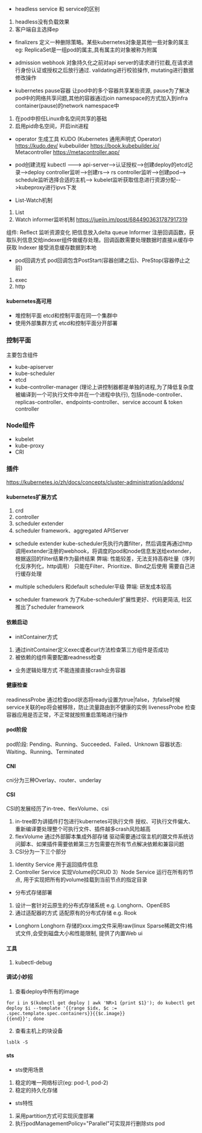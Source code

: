 - headless service 和 service的区别
1. headless没有负载效果
2. 客户端自主选择ep

- finalizers
定义一种删除策略。某些kubernetes对象是其他一些对象的属主  eg: ReplicaSet是一组pod的属主,具有属主的对象被称为附属

- admission webhook
对象持久化之前对api server的请求进行拦截,在请求进行身份认证或授权之后放行通过. validating进行校验操作, mutating进行数据修改操作

- kubernetes pause容器
让pod中的多个容器共享某些资源, pause为了解决pod中的网络共享问题,其他的容器通过join namespace的方式加入到infra container(pause)的network namespace中
1. 在pod中担任Linux命名空间共享的基础
2. 启用pid命名空间，开启init进程

- operator
生成工具
KUDO (Kubernetes 通用声明式 Operator)  https://kudo.dev/
kubebuilder https://book.kubebuilder.io/
Metacontroller https://metacontroller.app/

- pod创建流程
kubectl ---> api-server-->认证授权-->创建deploy的etcd记录-->deploy controller监听-->创建rs--> rs controller监听-->创建pod--> 
schedule监听选择合适的主机--> kubelet监听获取信息进行资源分配-->kubeproxy进行ipvs下发

- List-Watch机制
1. List
2. Watch
informer监听机制 https://juejin.im/post/6844903631787917319

组件:
Reflect 监听资源变化 把信息放入delta queue
Informer 注册回调函数，获取队列信息交给indexer组件做缓存处理。回调函数需要处理数据时直接从缓存中获取
Indexer 接受消息缓存数据到本地

- pod回调方式
pod回调包含PostStart(容器创建之后)、PreStop(容器停止之前)
1. exec
2. http

#### kubernetes高可用
- 堆控制平面 etcd和控制平面在同一个集群中
- 使用外部集群方式  etcd和控制平面分开部署


### 控制平面
主要包含组件
- kube-apiserver
- kube-scheduler
- etcd
- kube-controller-manager (理论上讲控制器都是单独的进程,为了降低复杂度被编译到一个可执行文件中并在一个进程中执行), 
包括node-controller、replicas-controller、endpoints-controller、service account & token controller

### Node组件
- kubelet
- kube-proxy
- CRI

### 插件
https://kubernetes.io/zh/docs/concepts/cluster-administration/addons/

#### kubernetes扩展方式
1. crd
2. controller
3. scheduler extender
4. scheduler framework、aggregated APIServer

- schedule extender
kube-scheduler先执行内置filter，然后调度再通过http调用extender注册的webhook，将调度的pod和node信息发送给extender，根据返回的filter结果作为最终结果
弊端:
性能较差，无法支持高吞吐量（序列化反序列化，http调用）
只能在Filter、Prioritize、Bind之后使用
需要自己进行缓存处理

- multiple schedulers
和default scheduler平级
弊端:
研发成本较高

- scheduler framework
为了Kube-scheduler扩展性更好、代码更简洁, 社区推出了scheduler framework


#### 依赖启动
- initContainer方式
1. 通过initContainer定义exec或者curl方法检查第三方组件是否成功
2. 被依赖的组件需要配置readness检查

- 业务逻辑处理方式
不能连接直接crash业务容器

#### 健康检查
readinessProbe 通过检查pod状态将ready设置为true|false，为false时候service关联的ep将会被移除，防止流量路由到不健康的实例
livenessProbe 检查容器应用是否正常，不正常就按照重启策略进行操作 

#### pod阶段
pod阶段: Pending、Running、Succeeded、Failed、Unknown
容器状态: Waiting、Running、Terminated

#### CNI
cni分为三种Overlay、router、underlay

#### CSI
CSI的发展经历了in-tree、flexVolume、csi
1. in-tree即为讲插件打包进行kubernetes可执行文件  授权、可执行文件偏大、重新编译要处理整个可执行文件、插件越多crash风险越高
2. flexVolume 通过外部脚本集成外部存储  驱动需要通过宿主机的跟文件系统访问脚本、如果插件需要依赖第三方包需要在所有节点解决依赖和兼容问题
3. CSI分为一下三个部分
1) Identity Service 用于返回插件信息
2) Controller Service 实现Volume的CRUD
3）Node Service 运行在所有的节点, 用于实现把所有的volume挂载到当前节点的指定目录

- 分布式存储部署
1. 设计一套针对云原生的分布式存储系统 e.g. Longhorn、OpenEBS
2. 通过适配器的方式 适配原有的分布式存储 e.g. Rook

- Longhorn
Longhorn 存储的xxx.img文件采用raw(linux Sparse稀疏文件)格式文件,会受到磁盘大小和性能限制, 提供了内置Web ui

#### 工具
1. kubectl-debug

#### 调试小妙招
1. 查看deploy中所有的image
```
for i in $(kubectl get deploy | awk 'NR>1 {print $1}'); do kubectl get deploy $i --template '{{range $idx, $c := .spec.template.spec.containers}}{{$c.image}}
{{end}}'; done
```
2. 查看主机上的块设备
```
lsblk -S
```

#### sts
- sts使用场景
1. 稳定的唯一网络标识(eg: pod-1, pod-2)
2. 稳定的持久化存储

- sts特性
1. 采用partition方式可实现灰度部署
2. 执行podManagementPolicy="Parallel"可实现并行删除sts pod
